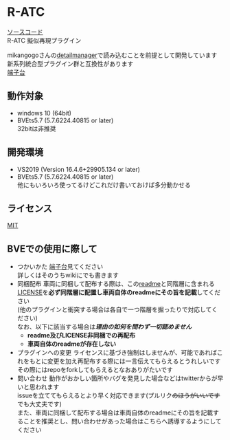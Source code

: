# R-ATC
[ソースコード](https://github.com/stop-pattern/R-ATC)  
R-ATC 擬似再現プラグイン  


mikangogoさんの[detailmanager](https://bitbucket.org/mikangogo/detailmanager)で読み込むことを前提として開発しています  
新系列統合型プラグイン群と互換性があります  
[端子台](https://docs.google.com/spreadsheets/d/15BdQop-Spm_Iudl41m5-fN5XqVgejoHhYJ2BiRYXSUM/edit?usp=sharing)  

## 動作対象
- windows 10 (64bit)  
- BVEts5.7 (5.7.6224.40815 or later)  
32bitは非推奨  

## 開発環境
- VS2019 (Version 16.4.6+29905.134 or later)  
- BVEts5.7 (5.7.6224.40815 or later)  
他にもいろいろ使ってるけどこれだけ書いておけば多分動かせる  

## ライセンス
[MIT](/LICENSE)  

## BVEでの使用に際して
- つかいかた
  [端子台](https://docs.google.com/spreadsheets/d/15BdQop-Spm_Iudl41m5-fN5XqVgejoHhYJ2BiRYXSUM/edit?usp=sharing)見てください  
  詳しくはそのうちwikiにでも書きます  
- 同梱配布
  車両に同梱して配布する際は、この[readme](README.md)と同階層に含まれる[LICENSE](LICENSE)を**必ず同階層に配置し車両自体のreadmeにその旨を記載**してください  
  (他のプラグインと衝突する場合は各自で一つ階層を掘ったりで対応してください)  
  なお、以下に該当する場合は***理由の如何を問わず一切認めません***  
  - **readme及びLICENSE非同梱での再配布**
  - **車両自体のreadmeが存在しない**
- プラグインへの変更
  ライセンスに基づき強制はしませんが、可能であればこれをもとに変更を加え再配布する際には一言伝えてもらえるとうれしいです  
  その際にはrepoをforkしてもらえるとなおありがたいです  
- 問い合わせ
  動作がおかしい箇所やバグを発見した場合などはtwitterからが早いと思われます  
  issueを立ててもらえるとより早く対応できます(プルリク~~のほうがいいです~~でも大丈夫です)  
  また、車両に同梱して配布する場合は車両自体のreadmeにその旨を記載することを推奨とし、問い合わせがあった場合はこちらへ誘導するようにしてください  
